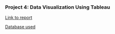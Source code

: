 ### Project 4: Data Visualization Using Tableau

[Link to report](https://github.com/NickZward/Nanodegree-Data-Foundations/blob/master/Project%204/Project%204.pdf)

[Database used](https://github.com/NickZward/Nanodegree-Data-Foundations/blob/master/Project%204/flight-delays.zip)
